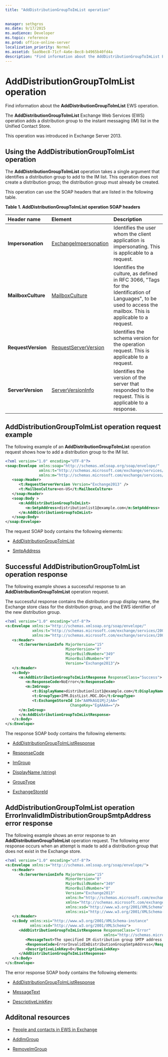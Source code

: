 ```yaml
---
title: "AddDistributionGroupToImList operation"
 
 
manager: sethgros
ms.date: 9/17/2015
ms.audience: Developer
ms.topic: reference
ms.prod: office-online-server
localization_priority: Normal
ms.assetid: 5aa9bec8-71cf-4a6e-8ec8-b4965b40fd4a
description: "Find information about the AddDistributionGroupToImList EWS operation."
---
```


# AddDistributionGroupToImList operation

Find information about the **AddDistributionGroupToImList** EWS operation. 
  
The **AddDistributionGroupToImList** Exchange Web Services (EWS) operation adds a distribution group to the instant messaging (IM) list in the Unified Contact Store. 
  
This operation was introduced in Exchange Server 2013.
  
## Using the AddDistributionGroupToImList operation

The **AddDistributionGroupToImList** operation takes a single argument that identifies a distribution group to add to the IM list. This operation does not create a distribution group; the distribution group must already be created. 
  
This operation can use the SOAP headers that are listed in the following table.
  
**Table 1. AddDistributionGroupToImList operation SOAP headers**

|**Header name**|**Element**|**Description**|
|:-----|:-----|:-----|
|**Impersonation** <br/> |[ExchangeImpersonation](exchangeimpersonation.md) <br/> |Identifies the user whom the client application is impersonating. This is applicable to a request.  <br/> |
|**MailboxCulture** <br/> |[MailboxCulture](mailboxculture.md) <br/> |Identifies the culture, as defined in RFC 3066, "Tags for the Identification of Languages", to be used to access the mailbox. This is applicable to a request.  <br/> |
|**RequestVersion** <br/> |[RequestServerVersion](requestserverversion.md) <br/> |Identifies the schema version for the operation request. This is applicable to a request.  <br/> |
|**ServerVersion** <br/> |[ServerVersionInfo](serverversioninfo.md) <br/> |Identifies the version of the server that responded to the request. This is applicable to a response.  <br/> |
   
## AddDistributionGroupToImList operation request example

The following example of an **AddDistributionGroupToImList** operation request shows how to add a distribution group to the IM list. 
  
```XML
<?xml version="1.0" encoding="UTF-8"?>
<soap:Envelope xmlns:soap="http://schemas.xmlsoap.org/soap/envelope/"
               xmlns:t="http://schemas.microsoft.com/exchange/services/2006/types"
               xmlns:m="http://schemas.microsoft.com/exchange/services/2006/messages">
   <soap:Header>
      <t:RequestServerVersion Version="Exchange2013" />
      <t:MailboxCulture>en-US</t:MailboxCulture>
   </soap:Header>
   <soap:Body >
      <m:AddDistributionGroupToImList>
         <m:SmtpAddress>distributionlist1@example.com</m:SmtpAddress>
      </m:AddDistributionGroupToImList>
   </soap:Body>
</soap:Envelope>
```

The request SOAP body contains the following elements:
  
- [AddDistributionGroupToImList](adddistributiongrouptoimlist.md)
    
- [SmtpAddress](smtpaddress.md)
    
## Successful AddDistributionGroupToImList operation response

The following example shows a successful response to an **AddDistributionGroupToImList** operation request. 
  
The successful response contains the distribution group display name, the Exchange store class for the distribution group, and the EWS identifier of the new distribution group.
  
```XML
<?xml version="1.0" encoding="utf-8"?>
<s:Envelope xmlns:s="http://schemas.xmlsoap.org/soap/envelope/"
            xmlns:t="http://schemas.microsoft.com/exchange/services/2006/types"
            xmlns:m="http://schemas.microsoft.com/exchange/services/2006/messages">
   <s:Header>
      <t:ServerVersionInfo MajorVersion="15" 
                           MinorVersion="0" 
                           MajorBuildNumber="349" 
                           MinorBuildNumber="0" 
                           Version="Exchange2013"/>
   </s:Header>
   <s:Body>
      <m:AddDistributionGroupToImListResponse ResponseClass="Success">
         <m:ResponseCode>NoError</m:ResponseCode>
         <m:ImGroup>
            <t:DisplayName>distributionlist1@example.com</t:DisplayName>
            <t:GroupType>IPM.DistList.MOC.DG</t:GroupType>
            <t:ExchangeStoreId Id="AAMkAGQ1MjJjAA=" 
                             ChangeKey="EgAAAA=="/>
      </m:ImGroup>
      </m:AddDistributionGroupToImListResponse>
   </s:Body>
</s:Envelope>
```

The response SOAP body contains the following elements:
  
- [AddDistributionGroupToImListResponse](adddistributiongrouptoimlistresponse.md)
    
- [ResponseCode](responsecode.md)
    
- [ImGroup](imgroup.md)
    
- [DisplayName (string)](displayname-string.md)
    
- [GroupType](grouptype.md)
    
- [ExchangeStoreId](exchangestoreid.md)
    
## AddDistributionGroupToImList operation ErrorInvalidImDistributionGroupSmtpAddress error response

The following example shows an error response to an **AddDistributionGroupToImList** operation request. The following error response occurs when an attempt is made to add a distribution group that does not exist in the Exchange store. 
  
```XML
<?xml version="1.0" encoding="utf-8"?>
<s:Envelope xmlns:s="http://schemas.xmlsoap.org/soap/envelope/">
   <s:Header>
      <h:ServerVersionInfo MajorVersion="15" 
                           MinorVersion="0" 
                           MajorBuildNumber="349" 
                           MinorBuildNumber="0" 
                           Version="Exchange2013" 
                           xmlns:h="http://schemas.microsoft.com/exchange/services/2006/types" 
                           xmlns="http://schemas.microsoft.com/exchange/services/2006/types" 
                           xmlns:xsd="http://www.w3.org/2001/XMLSchema" 
                           xmlns:xsi="http://www.w3.org/2001/XMLSchema-instance"/>
   </s:Header>
   <s:Body xmlns:xsi="http://www.w3.org/2001/XMLSchema-instance" 
           xmlns:xsd="http://www.w3.org/2001/XMLSchema">
      <AddDistributionGroupToImListResponse ResponseClass="Error" 
                                            xmlns="http://schemas.microsoft.com/exchange/services/2006/messages">
         <MessageText>The specified IM distribution group SMTP address is invalid.</MessageText>
         <ResponseCode>ErrorInvalidImDistributionGroupSmtpAddress</ResponseCode>
         <DescriptiveLinkKey>0</DescriptiveLinkKey>
      </AddDistributionGroupToImListResponse>
   </s:Body>
</s:Envelope>
```

The error response SOAP body contains the following elements:
  
- [AddDistributionGroupToImListResponse](adddistributiongrouptoimlistresponse.md)
    
- [MessageText](messagetext.md)
    
- [DescriptiveLinkKey](descriptivelinkkey.md)
    
## Additonal resources

- [People and contacts in EWS in Exchange](http://msdn.microsoft.com/library/043c33be-a0d1-4bad-a840-85715eda4813%28Office.15%29.aspx)
    
- [AddImGroup](addimgroup-operation.md)
    
- [RemoveImGroup](removeimgroup-operation.md)
    

